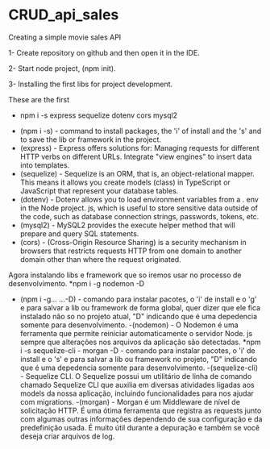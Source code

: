 # CRUD_api_sales
Creating a simple movie sales API


1- Create repository on github and then open it in the IDE.

2- Start node project, (npm init).

3- Installing the first libs for project development.

These are the first
* npm i -s express sequelize dotenv cors mysql2
- (npm i -s) - command to install packages, the 'i' of install and the 's' and to save the lib or framework in the project.
- (express) - Express offers solutions for: Managing requests for different HTTP verbs on different URLs. 
            Integrate "view engines" to insert data into templates.
- (sequelize) - Sequelize is an ORM, that is, an object-relational mapper. This means it allows you 
              create models (class) in TypeScript or JavaScript that represent your database tables.
- (dotenv) - Dotenv allows you to load environment variables from a . env in the Node project. js, which is useful 
             to store sensitive data outside of the code, such as database connection strings, passwords, 
             tokens, etc. 
- (mysql2) - MySQL2 provides the execute helper method that will prepare and query SQL statements.
- (cors) - (Cross-Origin Resource Sharing) is a security mechanism in browsers that restricts requests 
           HTTP from one domain to another domain other than where the request originated.

Agora instalando libs e framework que so iremos usar no processo de desenvolvimento.
*npm i -g nodemon -D
- (npm i -g... ...-D) - comando para instalar pacotes, o 'i' de install e o 'g' e para salvar a lib ou framework de
                        forma global, quer dizer que ele fica instalado não so no projeto atual, "D" indicando que é
                        uma depedencia somente para desenvolvimento.
-(nodemon) - O Nodemon é uma ferramenta que permite reiniciar automaticamente o servidor Node. js sempre que alterações 
            nos arquivos da aplicação são detectadas.
*npm i -s sequelize-cli - morgan -D - comando para instalar pacotes, o 'i' de install e o 's' e para salvar a lib ou 
                         framework no projeto, "D" indicando que é uma depedencia somente para desenvolvimento.
-(sequelize-cli) - Sequelize CLI. O Sequelize possui um utilitário de linha de comando chamado Sequelize CLI que auxilia 
                  em diversas atividades ligadas aos models da nossa aplicação, incluindo funcionalidades para nos ajudar 
                  com migrations.
-(morgan) - Morgan é um Middleware de nível de solicitação HTTP. É uma ótima ferramenta que registra as requests junto 
           com algumas outras informações dependendo de sua configuração e da predefinição usada. É muito útil durante 
           a depuração e também se você deseja criar arquivos de log.